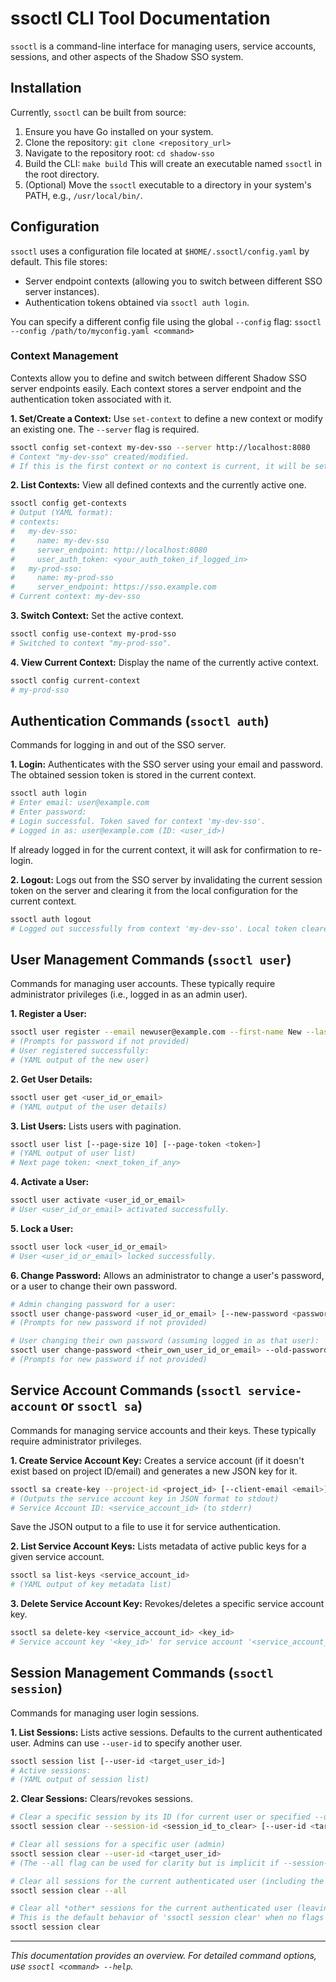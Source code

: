 # ssoctl CLI Tool Documentation

`ssoctl` is a command-line interface for managing users, service accounts, sessions, and other aspects of the Shadow SSO system.

## Installation

Currently, `ssoctl` can be built from source:
1.  Ensure you have Go installed on your system.
2.  Clone the repository: `git clone <repository_url>`
3.  Navigate to the repository root: `cd shadow-sso`
4.  Build the CLI: `make build`
    This will create an executable named `ssoctl` in the root directory.
5.  (Optional) Move the `ssoctl` executable to a directory in your system's PATH, e.g., `/usr/local/bin/`.

## Configuration

`ssoctl` uses a configuration file located at `$HOME/.ssoctl/config.yaml` by default. This file stores:
-   Server endpoint contexts (allowing you to switch between different SSO server instances).
-   Authentication tokens obtained via `ssoctl auth login`.

You can specify a different config file using the global `--config` flag:
`ssoctl --config /path/to/myconfig.yaml <command>`

### Context Management

Contexts allow you to define and switch between different Shadow SSO server endpoints easily. Each context stores a server endpoint and the authentication token associated with it.

**1. Set/Create a Context:**
   Use `set-context` to define a new context or modify an existing one. The `--server` flag is required.
   ```bash
   ssoctl config set-context my-dev-sso --server http://localhost:8080
   # Context "my-dev-sso" created/modified.
   # If this is the first context or no context is current, it will be set as the current context.
   ```

**2. List Contexts:**
   View all defined contexts and the currently active one.
   ```bash
   ssoctl config get-contexts
   # Output (YAML format):
   # contexts:
   #   my-dev-sso:
   #     name: my-dev-sso
   #     server_endpoint: http://localhost:8080
   #     user_auth_token: <your_auth_token_if_logged_in>
   #   my-prod-sso:
   #     name: my-prod-sso
   #     server_endpoint: https://sso.example.com
   # Current context: my-dev-sso
   ```

**3. Switch Context:**
   Set the active context.
   ```bash
   ssoctl config use-context my-prod-sso
   # Switched to context "my-prod-sso".
   ```

**4. View Current Context:**
   Display the name of the currently active context.
   ```bash
   ssoctl config current-context
   # my-prod-sso
   ```

## Authentication Commands (`ssoctl auth`)

Commands for logging in and out of the SSO server.

**1. Login:**
   Authenticates with the SSO server using your email and password. The obtained session token is stored in the current context.
   ```bash
   ssoctl auth login
   # Enter email: user@example.com
   # Enter password:
   # Login successful. Token saved for context 'my-dev-sso'.
   # Logged in as: user@example.com (ID: <user_id>)
   ```
   If already logged in for the current context, it will ask for confirmation to re-login.

**2. Logout:**
   Logs out from the SSO server by invalidating the current session token on the server and clearing it from the local configuration for the current context.
   ```bash
   ssoctl auth logout
   # Logged out successfully from context 'my-dev-sso'. Local token cleared.
   ```

## User Management Commands (`ssoctl user`)

Commands for managing user accounts. These typically require administrator privileges (i.e., logged in as an admin user).

**1. Register a User:**
   ```bash
   ssoctl user register --email newuser@example.com --first-name New --last-name User [--password <password>]
   # (Prompts for password if not provided)
   # User registered successfully:
   # (YAML output of the new user)
   ```

**2. Get User Details:**
   ```bash
   ssoctl user get <user_id_or_email>
   # (YAML output of the user details)
   ```

**3. List Users:**
   Lists users with pagination.
   ```bash
   ssoctl user list [--page-size 10] [--page-token <token>]
   # (YAML output of user list)
   # Next page token: <next_token_if_any>
   ```

**4. Activate a User:**
   ```bash
   ssoctl user activate <user_id_or_email>
   # User <user_id_or_email> activated successfully.
   ```

**5. Lock a User:**
   ```bash
   ssoctl user lock <user_id_or_email>
   # User <user_id_or_email> locked successfully.
   ```

**6. Change Password:**
   Allows an administrator to change a user's password, or a user to change their own password.
   ```bash
   # Admin changing password for a user:
   ssoctl user change-password <user_id_or_email> [--new-password <password>]
   # (Prompts for new password if not provided)

   # User changing their own password (assuming logged in as that user):
   ssoctl user change-password <their_own_user_id_or_email> --old-password <current_password> [--new-password <password>]
   # (Prompts for new password if not provided)
   ```

## Service Account Commands (`ssoctl service-account` or `ssoctl sa`)

Commands for managing service accounts and their keys. These typically require administrator privileges.

**1. Create Service Account Key:**
   Creates a service account (if it doesn't exist based on project ID/email) and generates a new JSON key for it.
   ```bash
   ssoctl sa create-key --project-id <project_id> [--client-email <email>] [--display-name <name>]
   # (Outputs the service account key in JSON format to stdout)
   # Service Account ID: <service_account_id> (to stderr)
   ```
   Save the JSON output to a file to use it for service authentication.

**2. List Service Account Keys:**
   Lists metadata of active public keys for a given service account.
   ```bash
   ssoctl sa list-keys <service_account_id>
   # (YAML output of key metadata list)
   ```

**3. Delete Service Account Key:**
   Revokes/deletes a specific service account key.
   ```bash
   ssoctl sa delete-key <service_account_id> <key_id>
   # Service account key '<key_id>' for service account '<service_account_id>' deleted successfully.
   ```

## Session Management Commands (`ssoctl session`)

Commands for managing user login sessions.

**1. List Sessions:**
   Lists active sessions. Defaults to the current authenticated user. Admins can use `--user-id` to specify another user.
   ```bash
   ssoctl session list [--user-id <target_user_id>]
   # Active sessions:
   # (YAML output of session list)
   ```

**2. Clear Sessions:**
   Clears/revokes sessions.
   ```bash
   # Clear a specific session by its ID (for current user or specified --user-id)
   ssoctl session clear --session-id <session_id_to_clear> [--user-id <target_user_id>]

   # Clear all sessions for a specific user (admin)
   ssoctl session clear --user-id <target_user_id>
   # (The --all flag can be used for clarity but is implicit if --session-id is not given for a specific user)

   # Clear all sessions for the current authenticated user (including the ssoctl session itself)
   ssoctl session clear --all

   # Clear all *other* sessions for the current authenticated user (leaving ssoctl session active)
   # This is the default behavior of 'ssoctl session clear' when no flags are provided for the current user.
   ssoctl session clear
   ```

---
*This documentation provides an overview. For detailed command options, use `ssoctl <command> --help`.*
